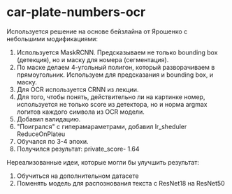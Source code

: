 # car-plate-numbers-ocr
Используется решение на основе бейзлайна от Ярошенко с небольшими модификациями:
1. Используется MaskRCNN. Предсказываем не только bounding box (детекция), но и маску для номера (сегментация).
2. По маске делаем 4-угольный полигон, который разворачиваем в прямоугольник. Используем для предсказания и bounding box, и маску.
3. Для OCR используется CRNN из лекции.
4. Для того, чтобы понять, действительно ли на картинке номер, используется не только score из детектора, но и норма argmax логитов каждого символа из OCR модели.
5. Добавил валидацию.
6. "Поигрался" с гиперамараметрами, добавил lr_sheduler ReduceOnPlateu
7. Обучался по 3-4 эпохи.
8. Получился результат: private_score- 1.64


Нереализованные идеи, которые могли бы улучшить результат:
1. Обучиться на дополнительном датасете
2. Поменять модель для распознования текста с ResNet18 на ResNet50





